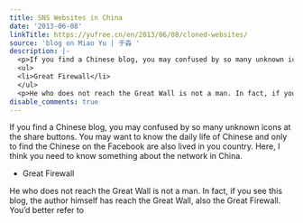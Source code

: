 ```yaml
---
title: SNS Websites in China
date: '2013-06-08'
linkTitle: https://yufree.cn/en/2013/06/08/cloned-websites/
source: 'blog on Miao Yu | 于淼 '
description: |-
  <p>If you find a Chinese blog, you may confused by so many unknown icons at the share buttons. You may want to know the daily life of Chinese and only to find the Chinese on the Facebook are also lived in you country. Here, I think you need to know something about the network in China.</p>
  <ul>
  <li>Great Firewall</li>
  </ul>
  <p>He who does not reach the Great Wall is not a man. In fact, if you see this blog, the author himself has reach the Great Wall, also the Great Firewall. You&rsquo;d better refer to <a href="http://en.wikipedia.org/wiki/Internet_censorship_in_the_People%27s_Republic_of_China#Tech ...
disable_comments: true
---
```

<p>If you find a Chinese blog, you may confused by so many unknown icons at the share buttons. You may want to know the daily life of Chinese and only to find the Chinese on the Facebook are also lived in you country. Here, I think you need to know something about the network in China.</p>
<ul>
<li>Great Firewall</li>
</ul>
<p>He who does not reach the Great Wall is not a man. In fact, if you see this blog, the author himself has reach the Great Wall, also the Great Firewall. You&rsquo;d better refer to <a href="http://en.wikipedia.org/wiki/Internet_censorship_in_the_People%27s_Republic_of_China#Tech ...